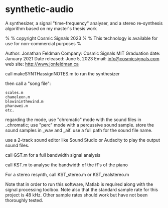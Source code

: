 # synthetic-audio

A synthesizer, a signal "time-frequency" analyser, and a stereo re-synthesis algorithm based on my master's thesis work

%
% copyright Cosmic Signals 2023
%
% This technology is available for use for non-commercial purposes
%

Author: Jonathan Feldman
Company: Cosmic Signals
MIT Graduation date: January 2021
Date released: June 5, 2023
Email: info@cosmicsignals.com
web site: http://www.jonfeldman.ca


call makeSYNTHassignNOTES.m to run the synthesizer

then call a "song file":

    scales.m
    chameleon.m
    blowininthewind.m
    pharawei.m
    etc.

regarding the mode, use "chromatic" mode with the sound files in _chromatic;
use "perc" mode with a percussive sound sample.  store the sound samples in _wav and _aif.
use a full path for the sound file name.

use a 2-track sound editor like Sound Studio or Audacity to play the output sound files.

call GST.m for a full bandwidth signal analysis

call KST.m to analyse the bandwidth of the ff's of the piano


For a stereo resynth, call KST_stereo.m or KST_realstereo.m


Note that in order to run this software, Matlab is required along with the signal processing toolbox.  Note also that the standard sample rate for this project is 48 kHz.  Other sample rates should work but have not been thoroughly tested.


